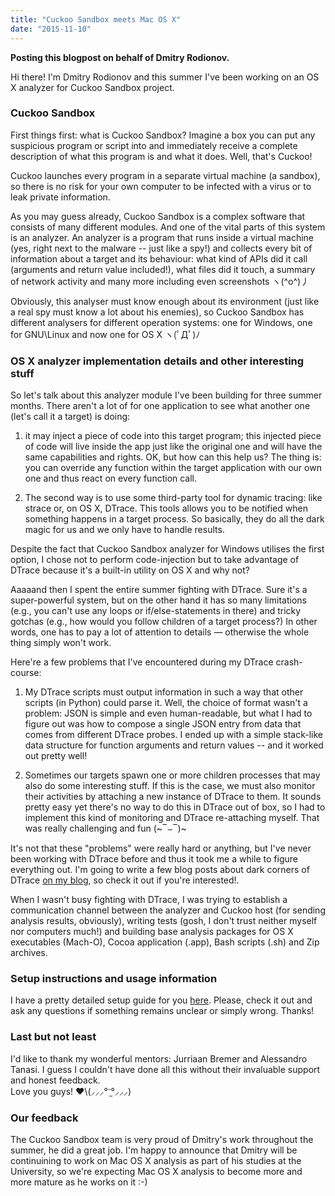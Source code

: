 ```yaml
---
title: "Cuckoo Sandbox meets Mac OS X"
date: "2015-11-10"
---
```


**Posting this blogpost on behalf of Dmitry Rodionov.**  
  
Hi there! I'm Dmitry Rodionov and this summer I've been working on an OS X analyzer for Cuckoo Sandbox project.  
  

### Cuckoo Sandbox

  
  
First things first: what is Cuckoo Sandbox? Imagine a box you can put any suspicious program or script into and immediately receive a complete description of what this program is and what it does. Well, that's Cuckoo!  
  
Cuckoo launches every program in a separate virtual machine (a sandbox), so there is no risk for your own computer to be infected with a virus or to leak private information.  
  
As you may guess already, Cuckoo Sandbox is a complex software that consists of many different modules. And one of the vital parts of this system is an analyzer. An analyzer is a program that runs inside a virtual machine (yes, right next to the malware -- just like a spy!) and collects every bit of information about a target and its behaviour: what kind of APIs did it call (arguments and return value included!), what files did it touch, a summary of network activity and many more including even screenshots ヽ(^o^)丿  
  
Obviously, this analyser must know enough about its environment (just like a real spy must know a lot about his enemies), so Cuckoo Sandbox has different analysers for different operation systems: one for Windows, one for GNU\\Linux and now one for OS X ヽ(ﾟДﾟ)ﾉ  
  

### OS X analyzer implementation details and other interesting stuff

  
  
So let's talk about this analyzer module I've been building for three summer months. There aren't a lot of for one application to see what another one (let's call it a target) is doing:  
  
1) it may inject a piece of code into this target program; this injected piece of code will live inside the app just like the original one and will have the same capabilities and rights. OK, but how can this help us? The thing is: you can override any function within the target application with our own one and thus react on every function call.  
  
2) The second way is to use some third-party tool for dynamic tracing: like strace or, on OS X, DTrace. This tools allows you to be notified when something happens in a target process. So basically, they do all the dark magic for us and we only have to handle results.  
  
Despite the fact that Cuckoo Sandbox analyzer for Windows utilises the first option, I chose not to perform code-injection but to take advantage of DTrace because it's a built-in utility on OS X and why not?  
  
Aaaaand then I spent the entire summer fighting with DTrace. Sure it's a super-powerful system, but on the other hand it has so many limitations (e.g., you can't use any loops or if/else-statements in there) and tricky gotchas (e.g., how would you follow children of a target process?) In other words, one has to pay a lot of attention to details — otherwise the whole thing simply won't work.  
  
Here're a few problems that I've encountered during my DTrace crash-course:  
  
1) My DTrace scripts must output information in such a way that other scripts (in Python) could parse it. Well, the choice of format wasn't a problem: JSON is simple and even human-readable, but what I had to figure out was how to compose a single JSON entry from data that comes from different DTrace probes. I ended up with a simple stack-like data structure for function arguments and return values -- and it worked out pretty well!  
  
2) Sometimes our targets spawn one or more children processes that may also do some interesting stuff. If this is the case, we must also monitor their activities by attaching a new instance of DTrace to them. It sounds pretty easy yet there's no way to do this in DTrace out of box, so I had to implement this kind of monitoring and DTrace re-attaching myself. That was really challenging and fun (~‾⌣‾)~  
  
It's not that these "problems" were really hard or anything, but I've never been working with DTrace before and thus it took me a while to figure everything out. I'm going to write a few blog posts about dark corners of DTrace [on my blog](http://internals.exposed), so check it out if you're interested!.  
  
When I wasn't busy fighting with DTrace, I was trying to establish a communication channel between the analyzer and Cuckoo host (for sending analysis results, obviously), writing tests (gosh, I don't trust neither myself nor computers much!) and building base analysis packages for OS X executables (Mach-O), Cocoa application (.app), Bash scripts (.sh) and Zip archives.  
  
  

### Setup instructions and usage information

  
  
I have a pretty detailed setup guide for you [here](https://github.com/rodionovd/cuckoo-osx-analyzer/wiki/Setting-up-the-environment). Please, check it out and ask any questions if something remains unclear or simply wrong. Thanks!  
  

### Last but not least

  
  
I'd like to thank my wonderful mentors: Jurriaan Bremer and Alessandro Tanasi. I guess I couldn't have done all this without their invaluable support and honest feedback.  
Love you guys! ❤\\(⸝⸝⸝°⁻̫°⸝⸝⸝)  
  

### Our feedback

  
  
The Cuckoo Sandbox team is very proud of Dmitry's work throughout the summer, he did a great job. I'm happy to announce that Dmitry will be continuining to work on Mac OS X analysis as part of his studies at the University, so we're expecting Mac OS X analysis to become more and more mature as he works on it :-)
